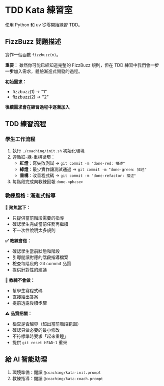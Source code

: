 # TDD Kata 練習室

使用 Python 和 uv 從零開始練習 TDD。

## FizzBuzz 問題描述

實作一個函數 `fizzbuzz(n)`。

**重要：** 雖然你可能已經知道完整的 FizzBuzz 規則，但在 TDD 練習中我們會**一步一步**加入需求，體驗漸進式開發的過程。

**初始需求：**
- fizzbuzz(1) → "1"
- fizzbuzz(2) → "2"

**後續需求會在練習過程中逐漸加入**

## TDD 練習流程

### 學生工作流程
1. 執行 `./coaching/init.sh` 初始化環境
2. 遵循紅-綠-重構循環：
   - **紅燈**：寫失敗測試 → `git commit -m "done-red: 描述"`
   - **綠燈**：最少實作讓測試通過 → `git commit -m "done-green: 描述"`
   - **重構**：改善程式碼 → `git commit -m "done-refactor: 描述"`
3. 每階段完成向教練回報 `done-<phase>`

### 教練風格：漸進式指導
**🎯 聚焦當下：**
- 只提供當前階段需要的指導
- 確認學生完成當前任務再繼續
- 不一次性說明太多規則

**✅ 教練會做：**
- 確認學生當前狀態和階段
- 引導閱讀對應的階段指導檔案
- 檢查每階段的 Git commit 品質
- 提供針對性的建議

**🚫 教練不會做：**
- 幫學生寫程式碼
- 直接給出答案  
- 提前透露後續步驟

**⚠️ 品質把關：**
- 檢查是否越界（超出當前階段範圍）
- 確認只做必要的最小修改
- 不符標準時要求「起來重睡」
- 提供 `git reset HEAD~1` 重來

## 給 AI 智能助理
1. 環境準備：閱讀 `@coaching/kata-init.prompt`
2. 教練指導：閱讀 `@coaching/kata-coach.prompt`